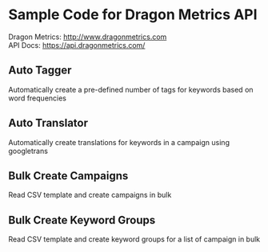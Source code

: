 # Sample Code for Dragon Metrics API

Dragon Metrics: http://www.dragonmetrics.com  
API Docs: https://api.dragonmetrics.com/

## Auto Tagger
Automatically create a pre-defined number of tags for keywords based on word frequencies

## Auto Translator
Automatically create translations for keywords in a campaign using googletrans

## Bulk Create Campaigns
Read CSV template and create campaigns in bulk

## Bulk Create Keyword Groups
Read CSV template and create keyword groups for a list of campaign in bulk
